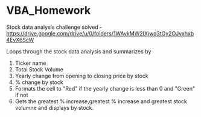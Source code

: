 # VBA_Homework
Stock data analysis challenge solved - https://drive.google.com/drive/u/0/folders/1WAykMW2IXjwd3tGy2OJvxhxb4EvX6ScW

Loops through the stock data analysis and  summarizes by
  1. Ticker name
  2. Total Stock Volume
  3. Yearly change from opening to closing price by stock
  4. % change by stock
  5. Formats the cell to "Red" if the yearly change is less than 0 and "Green" if not
  6. Gets the greatest % increase,greatest % increase and greatest stock volumne and displays by stock.
  
